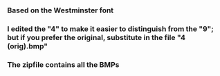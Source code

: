 ### Based on the Westminster font

### I edited the "4" to make it easier to distinguish from the "9"; but if you prefer the original, substitute in the file "4 (orig).bmp"

### The zipfile contains all the BMPs

